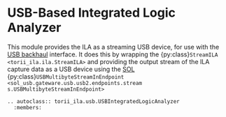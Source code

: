 # USB-Based Integrated Logic Analyzer

This module provides the ILA as a streaming USB device, for use with the [USB backhaul] interface. It does this by wrapping the {py:class}`StreamILA <torii_ila.ila.StreamILA>` and providing the output stream of the ILA capture data as a USB device using the [SOL] {py:class}`USBMultibyteStreamInEndpoint <sol_usb.gateware.usb.usb2.endpoints.stream s.USBMultibyteStreamInEndpoint>`

```{eval-rst}
.. autoclass:: torii_ila.usb.USBIntegratedLogicAnalyzer
  :members:
```

[USB backhaul]: ../backhaul/usb.md
[SOL]: https://github.com/shrine-maiden-heavy-industries/sol
